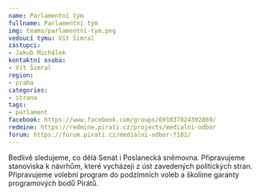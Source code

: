 ```yaml
---
name: Parlamentní tým
fullname: Parlamentní tým
img: teams/parlamentni-tym.png
vedoucí týmu: Vít Šimral
zástupci:
- Jakub Michálek
kontaktní osoba: 
- Vít Šimral
region: 
- praha
categories: 
- strana
tags:
- parlament
facebook: https://www.facebook.com/groups/691037824392869/
redmine: https://redmine.pirati.cz/projects/medialni-odbor
forum: https://forum.pirati.cz/medialni-odbor-f181/
---
```


Bedlivě sledujeme, co dělá Senát i Poslanecká sněmovna. Připravujeme stanoviska k návrhům, které vycházejí z úst zavedených politických stran. Připravujeme volební program do podzimních voleb a školíme garanty programových bodů Pirátů.
